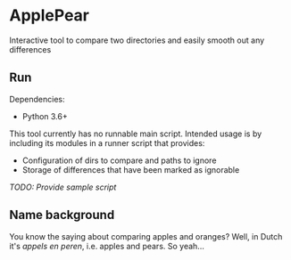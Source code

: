 # ApplePear
Interactive tool to compare two directories and easily smooth out any differences

## Run

Dependencies:
- Python 3.6+

This tool currently has no runnable main script. Intended usage is by including its modules in a runner script that provides:
- Configuration of dirs to compare and paths to ignore
- Storage of differences that have been marked as ignorable

_TODO: Provide sample script_

## Name background
You know the saying about comparing apples and oranges?
Well, in Dutch it's _appels en peren_, i.e. apples and pears. So yeah... 
